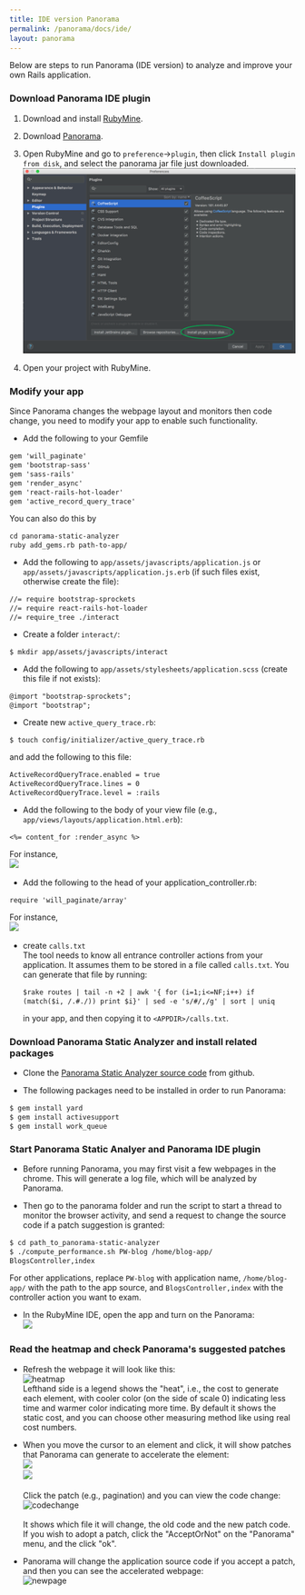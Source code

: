 ```yaml
---
title: IDE version Panorama
permalink: /panorama/docs/ide/
layout: panorama
---
```


<div class="container" markdown="1">
<div class="row" markdown="1">
<div class="col-md-12" markdown="1">

Below are steps to run Panorama (IDE version) to analyze and improve your own Rails application.


### Download Panorama IDE plugin

1. Download and install [RubyMine](https://www.jetbrains.com/ruby/).

2. Download [Panorama](https://plugins.jetbrains.com/plugin/11503-panorama).

3. Open RubyMine and go to `preference`->`plugin`, then click `Install plugin from disk`, and select the panorama jar file just downloaded.<br/>
![Install plugin](../screenshots/load_plugin.png)

4. Open your project with RubyMine.


### Modify your app
Since Panorama changes the webpage layout and monitors then code change, you need to modify your app to enable such functionality.

* Add the following to your Gemfile
```
gem 'will_paginate'
gem 'bootstrap-sass'
gem 'sass-rails'
gem 'render_async'
gem 'react-rails-hot-loader'
gem 'active_record_query_trace'
```
You can also do this by
```
cd panorama-static-analyzer
ruby add_gems.rb path-to-app/
```

* Add the following to `app/assets/javascripts/application.js` or `app/assets/javascripts/application.js.erb` (if such files exist, otherwise create the file):
```
//= require bootstrap-sprockets
//= require react-rails-hot-loader  
//= require_tree ./interact
```

* Create a folder `interact/`:
```
$ mkdir app/assets/javascripts/interact
```

* Add the following to `app/assets/stylesheets/application.scss` (create this file if not exists):
```
@import "bootstrap-sprockets";
@import "bootstrap";
```

* Create new `active_query_trace.rb`:
```
$ touch config/initializer/active_query_trace.rb
```
and add the following to this file:
```
ActiveRecordQueryTrace.enabled = true
ActiveRecordQueryTrace.lines = 0
ActiveRecordQueryTrace.level = :rails
``` 

* Add the following to the body of your view file (e.g., `app/views/layouts/application.html.erb`):
```
<%= content_for :render_async %>
```
For instance,<br/>
<img src="../../screenshots/contentfor.png" width="200"><br/>

* Add the following to the head of your application_controller.rb:
```
require 'will_paginate/array'
```
For instance,<br/>
<img src="../../screenshots/application_controller.png"><br/>

* create `calls.txt`<br/>
The tool needs to know all entrance controller actions from your application. It assumes them to be stored in a file called `calls.txt`. You can generate that file by running:
  ```
  $rake routes | tail -n +2 | awk '{ for (i=1;i<=NF;i++) if (match($i, /.#./)) print $i}' | sed -e 's/#/,/g' | sort | uniq
  ```
  in your app, and then copying it to `<APPDIR>/calls.txt`.

### Download Panorama Static Analyzer and install related packages
* Clone the [Panorama Static Analyzer source code](https://github.com/hyperloop-rails) from github.

* The following packages need to be installed in order to run Panorama:
```
$ gem install yard
$ gem install activesupport
$ gem install work_queue
```
### Start Panorama Static Analyer and Panorama IDE plugin
* Before running Panorama, you may first visit a few webpages in the chrome. This will generate a log file, which will be analyzed by Panorama.

* Then go to the panorama folder and run the script to start a thread to monitor the browser activity, and send a request to change the source code if a patch suggestion is granted:
```
$ cd path_to_panorama-static-analyzer
$ ./compute_performance.sh PW-blog /home/blog-app/ BlogsController,index
```
For other applications, replace `PW-blog` with application name, `/home/blog-app/` with the path to the app source, and `BlogsController,index` with the controller action you want to exam.

* In the RubyMine IDE, open the app and turn on the Panorama:<br/>
<img src="../../screenshots/start_panorama.png" width="300"><br/>

### Read the heatmap and check Panorama's suggested patches
* Refresh the webpage it will look like this:<br/>
![heatmap](../../screenshots/heatmap.png)<br/>
Lefthand side is a legend shows the "heat", i.e., the cost to generate each element, with cooler color (on the side of scale 0) indicating less time and warmer color indicating more time. By default it shows the static cost, and you can choose other measuring method like using real cost numbers. 

* When you move the cursor to an element and click, it will show patches that Panorama can generate to accelerate the element:<br/>
<img src="../../screenshots/choices1.png" width="300"><br/>
<img src="../../screenshots/choices2.png" width="300"><br/><br/>
Click the patch (e.g., pagination) and you can view the code change:
![codechange](../../screenshots/codechange.png)<br/><br/>
It shows which file it will change, the old code and the new patch code.
If you wish to adopt a patch, click the "AcceptOrNot" on the "Panorama" menu, and the click "ok".

* Panorama will change the application source code if you accept a patch, and then you can see the accelerated webpage:<br/>
![newpage](../../screenshots/newpage.png)<br/>



</div>
</div>
</div>
